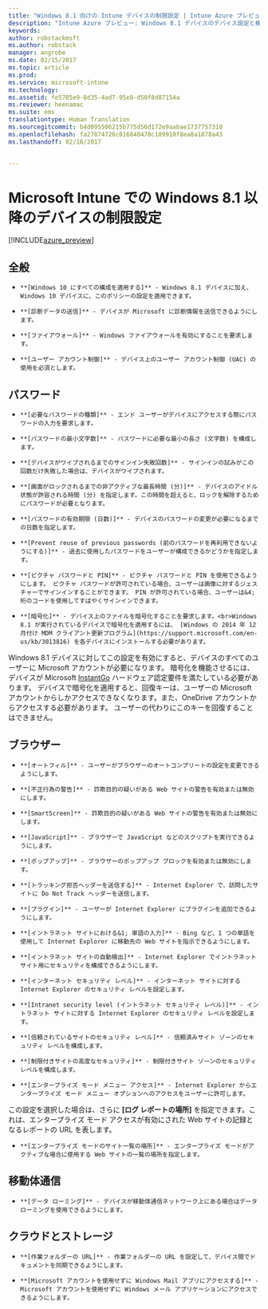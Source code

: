 ```yaml
---
title: "Windows 8.1 向けの Intune デバイスの制限設定 | Intune Azure プレビュー | Microsoft Docs"
description: "Intune Azure プレビュー: Windows 8.1 デバイスのデバイス設定と機能を制御するために使用できる Intune 設定について説明します。"
keywords: 
author: robstackmsft
ms.author: robstack
manager: angrobe
ms.date: 02/15/2017
ms.topic: article
ms.prod: 
ms.service: microsoft-intune
ms.technology: 
ms.assetid: fe5785e9-8d35-4ad7-95e8-d50f8d87154a
ms.reviewer: heenamac
ms.suite: ems
translationtype: Human Translation
ms.sourcegitcommit: b4d095506215b775d56d172e9aabae1737757310
ms.openlocfilehash: fa27874726c016840470c189910f8ea8a1878a43
ms.lasthandoff: 02/16/2017


---
```


# <a name="windows-81-and-later-device-restriction-settings-in-microsoft-intune"></a>Microsoft Intune での Windows 8.1 以降のデバイスの制限設定

[!INCLUDE[azure_preview](../includes/azure_preview.md)]

## <a name="general"></a>全般
-     **[Windows 10 にすべての構成を適用する]** - Windows 8.1 デバイスに加え、Windows 10 デバイスに、このポリシーの設定を適用できます。
-     **[診断データの送信]** - デバイスが Microsoft に診断情報を送信できるようにします。
-     **[ファイアウォール]** - Windows ファイアウォールを有効にすることを要求します。
-     **[ユーザー アカウント制御]** - デバイス上のユーザー アカウント制御 (UAC) の使用を必須とします。
## <a name="password"></a>パスワード
-     **[必要なパスワードの種類]** - エンド ユーザーがデバイスにアクセスする際にパスワードの入力を要求します。
-     **[パスワードの最小文字数]** - パスワードに必要な最小の長さ (文字数) を構成します。
-     **[デバイスがワイプされるまでのサインイン失敗回数]** - サインインの試みがこの回数だけ失敗した場合は、デバイスがワイプされます。
-     **[画面がロックされるまでの非アクティブな最長時間 (分)]** - デバイスのアイドル状態が許容される時間 (分) を指定します。この時間を超えると、ロックを解除するためにパスワードが必要となります。
-     **[パスワードの有効期限 (日数)]** - デバイスのパスワードの変更が必要になるまでの日数を指定します。
-     **[Prevent reuse of previous passwords (前のパスワードを再利用できないようにする)]** - 過去に使用したパスワードをユーザーが構成できるかどうかを指定します。
-     **[ピクチャ パスワードと PIN]** - ピクチャ パスワードと PIN を使用できるようにします。 ピクチャ パスワードが許可されている場合、ユーザーは画像に対するジェスチャーでサインインすることができます。 PIN が許可されている場合、ユーザーは&4; 桁のコードを使用してすばやくサインインできます。
-     **[暗号化]** - デバイス上のファイルを暗号化することを要求します。<br>Windows 8.1 が実行されているデバイスで暗号化を適用するには、 [Windows の 2014 年 12 月付け MDM クライアント更新プログラム](https://support.microsoft.com/en-us/kb/3013816) を各デバイスにインストールする必要があります。
Windows 8.1 デバイスに対してこの設定を有効にすると、デバイスのすべてのユーザーに Microsoft アカウントが必要になります。
暗号化を機能させるには、デバイスが Microsoft [InstantGo](https://blogs.windows.com/windowsexperience/2014/06/19/instantgo-a-better-way-to-sleep/#IBHULcTfI4PokO8X.97) ハードウェア認定要件を満たしている必要があります。
デバイスで暗号化を適用すると、回復キーは、ユーザーの Microsoft アカウントからしかアクセスできなくなります。また、OneDrive アカウントからアクセスする必要があります。 ユーザーの代わりにこのキーを回復することはできません。     



## <a name="browser"></a>ブラウザー
-     **[オートフィル]** - ユーザーがブラウザーのオートコンプリートの設定を変更できるようにします。
-     **[不正行為の警告]** - 詐欺目的の疑いがある Web サイトの警告を有効または無効にします。
-     **[SmartScreen]** - 詐欺目的の疑いがある Web サイトの警告を有効または無効にします。
-     **[JavaScript]** - ブラウザーで JavaScript などのスクリプトを実行できるようにします。
-     **[ポップアップ]** - ブラウザーのポップアップ ブロックを有効または無効にします。
-     **[トラッキング拒否ヘッダーを送信する]** - Internet Explorer で、訪問したサイトに Do Not Track ヘッダーを送信します。
-     **[プラグイン]** - ユーザーが Internet Explorer にプラグインを追加できるようにします。
-     **[イントラネット サイトにおける&1; 単語の入力]** - Bing など、1 つの単語を使用して Internet Explorer に移動先の Web サイトを指示できるようにします。
-     **[イントラネット サイトの自動検出]** - Internet Explorer でイントラネット サイト用にセキュリティを構成できるようにします。
-     **[インターネット セキュリティ レベル]** - インターネット サイトに対する Internet Explorer のセキュリティ レベルを設定します。
-     **[Intranet security level (イントラネット セキュリティ レベル)]** - イントラネット サイトに対する Internet Explorer のセキュリティ レベルを設定します。
-     **[信頼されているサイトのセキュリティ レベル]** - 信頼済みサイト ゾーンのセキュリティ レベルを構成します。
-     **[制限付きサイトの高度なセキュリティ]** - 制限付きサイト ゾーンのセキュリティ レベルを構成します。
-     **[エンタープライズ モード メニュー アクセス]** - Internet Explorer からエンタープライズ モード メニュー オプションへのアクセスをユーザーに許可します。
この設定を選択した場合は、さらに **[ログ レポートの場所]** を指定できます。これは、エンタープライズ モード アクセスが有効にされた Web サイトの記録となるレポートの URL を表します。
-     **[エンタープライズ モードのサイト一覧の場所]** - エンタープライズ モードがアクティブな場合に使用する Web サイトの一覧の場所を指定します。
## <a name="cellular"></a>移動体通信
-     **[データ ローミング]** - デバイスが移動体通信ネットワーク上にある場合はデータ ローミングを使用できるようにします。
## <a name="cloud-and-storage"></a>クラウドとストレージ
-     **[作業フォルダーの URL]** - 作業フォルダーの URL を設定して、デバイス間でドキュメントを同期できるようにします。
-     **[Microsoft アカウントを使用せずに Windows Mail アプリにアクセスする]** - Microsoft アカウントを使用せずに Windows メール アプリケーションにアクセスできるようにします。     

